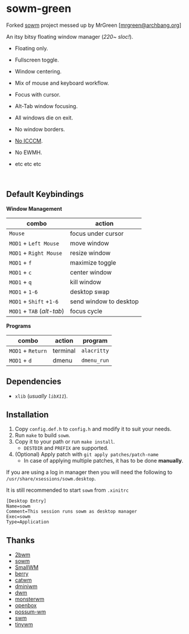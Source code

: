 # sowm-green 

Forked [sowm](https://github.com/dylanaraps/sowm) project messed up by MrGreen [mrgreen@archbang.org]

An itsy bitsy floating window manager (*220~ sloc!*).

- Floating only.
- Fullscreen toggle.
- Window centering.
- Mix of mouse and keyboard workflow.
- Focus with cursor.

- Alt-Tab window focusing.
- All windows die on exit.
- No window borders.
- [No ICCCM](https://web.archive.org/web/20190617214524/https://raw.githubusercontent.com/kfish/xsel/1a1c5edf0dc129055f7764c666da2dd468df6016/rant.txt).
- No EWMH.
- etc etc etc


<br>


## Default Keybindings

**Window Management**

| combo                      | action                 |
| -------------------------- | -----------------------|
| `Mouse`                    | focus under cursor     |
| `MOD1` + `Left Mouse`      | move window            |
| `MOD1` + `Right Mouse`     | resize window          |
| `MOD1` + `f`               | maximize toggle        |
| `MOD1` + `c`               | center window          |
| `MOD1` + `q`               | kill window            |
| `MOD1` + `1-6`             | desktop swap           |
| `MOD1` + `Shift` +`1-6`    | send window to desktop |
| `MOD1` + `TAB` (*alt-tab*) | focus cycle            |

**Programs**

| combo                    | action           | program        |
| ------------------------ | ---------------- | -------------- |
| `MOD1` + `Return`        | terminal         | `alacritty`    |
| `MOD1` + `d`             | dmenu            | `dmenu_run`    |


## Dependencies

- `xlib` (*usually `libX11`*).


## Installation

1) Copy `config.def.h` to `config.h` and modify it to suit your needs.
2) Run `make` to build `sowm`.
3) Copy it to your path or run `make install`.
    - `DESTDIR` and `PREFIX` are supported.
4) (Optional) Apply patch with `git apply patches/patch-name`
    - In case of applying multiple patches, it has to be done **manually**.

If you are using a log in manager then you will need the following to `/usr/share/xsessions/sowm.desktop`. 

It is still recommended to start `sowm` from `.xinitrc`

```
[Desktop Entry]
Name=sowm
Comment=This session runs sowm as desktop manager
Exec=sowm
Type=Application
```


## Thanks

- [2bwm](https://github.com/venam/2bwm)
- [sowm](https://github.com/dylanaraps/sowm)
- [SmallWM](https://github.com/adamnew123456/SmallWM)
- [berry](https://github.com/JLErvin/berry)
- [catwm](https://github.com/pyknite/catwm)
- [dminiwm](https://github.com/moetunes/dminiwm)
- [dwm](https://dwm.suckless.org)
- [monsterwm](https://github.com/c00kiemon5ter/monsterwm)
- [openbox](https://github.com/danakj/openbox)
- [possum-wm](https://github.com/duckinator/possum-wm)
- [swm](https://github.com/dcat/swm)
- [tinywm](http://incise.org/tinywm.html)
